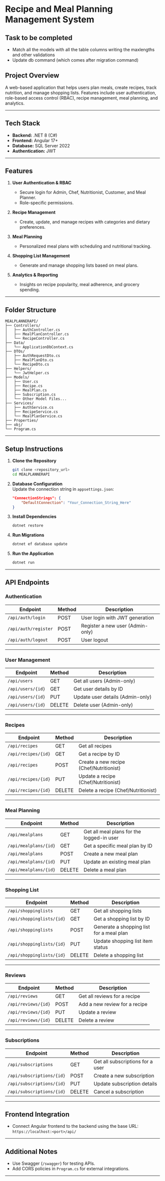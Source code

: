 ﻿# **Recipe and Meal Planning Management System**

## **Task to be completed**
 - Match all the models with all the table columns writing the maxlengths and other validations
 - Update db command (which comes after migration command)

## **Project Overview**  
A web-based application that helps users plan meals, create recipes, track nutrition, and manage shopping lists. Features include user authentication, role-based access control (RBAC), recipe management, meal planning, and analytics.

---

## **Tech Stack**
- **Backend:** .NET 8 (C#)  
- **Frontend:** Angular 17+  
- **Database:** SQL Server 2022  
- **Authentication:** JWT  

---

## **Features**
1. **User Authentication & RBAC**  
   - Secure login for Admin, Chef, Nutritionist, Customer, and Meal Planner.  
   - Role-specific permissions.  

2. **Recipe Management**  
   - Create, update, and manage recipes with categories and dietary preferences.  

3. **Meal Planning**  
   - Personalized meal plans with scheduling and nutritional tracking.  

4. **Shopping List Management**  
   - Generate and manage shopping lists based on meal plans.  

5. **Analytics & Reporting**  
   - Insights on recipe popularity, meal adherence, and grocery spending.

---

## **Folder Structure**
```
MEALPLANNERAPI/
├── Controllers/
│   ├── AuthController.cs
│   ├── MealPlanController.cs
│   └── RecipeController.cs
├── Data/
│   └── ApplicationDbContext.cs
├── DTOs/
│   ├── AuthRequestDto.cs
│   ├── MealPlanDto.cs
│   └── RecipeDto.cs
├── Helpers/
│   └── JwtHelper.cs
├── Models/
│   ├── User.cs
│   ├── Recipe.cs
│   ├── MealPlan.cs
│   ├── Subscription.cs
│   └── Other Model Files...
├── Services/
│   ├── AuthService.cs
│   ├── RecipeService.cs
│   └── MealPlanService.cs
├── Properties/
├── obj/
└── Program.cs
```

---

## **Setup Instructions**
1. **Clone the Repository**
   ```bash
   git clone <repository_url>
   cd MEALPLANNERAPI
   ```

2. **Database Configuration**  
   Update the connection string in `appsettings.json`:
   ```json
   "ConnectionStrings": {
       "DefaultConnection": "Your_Connection_String_Here"
   }
   ```

3. **Install Dependencies**
   ```bash
   dotnet restore
   ```

4. **Run Migrations**
   ```bash
   dotnet ef database update
   ```

5. **Run the Application**
   ```bash
   dotnet run
   ```

---

## **API Endpoints**

### **Authentication**  
| Endpoint               | Method | Description                         |
|------------------------|--------|-------------------------------------|
| `/api/auth/login`      | POST   | User login with JWT generation      |
| `/api/auth/register`   | POST   | Register a new user (Admin-only)    |
| `/api/auth/logout`     | POST   | User logout                         |

---

### **User Management**  
| Endpoint               | Method | Description                         |
|------------------------|--------|-------------------------------------|
| `/api/users`           | GET    | Get all users (Admin-only)          |
| `/api/users/{id}`      | GET    | Get user details by ID              |
| `/api/users/{id}`      | PUT    | Update user details (Admin-only)    |
| `/api/users/{id}`      | DELETE | Delete user (Admin-only)            |

---

### **Recipes**  
| Endpoint               | Method | Description                         |
|------------------------|--------|-------------------------------------|
| `/api/recipes`         | GET    | Get all recipes                     |
| `/api/recipes/{id}`    | GET    | Get a recipe by ID                  |
| `/api/recipes`         | POST   | Create a new recipe (Chef/Nutritionist) |
| `/api/recipes/{id}`    | PUT    | Update a recipe (Chef/Nutritionist) |
| `/api/recipes/{id}`    | DELETE | Delete a recipe (Chef/Nutritionist) |

---

### **Meal Planning**  
| Endpoint                   | Method | Description                               |
|----------------------------|--------|-------------------------------------------|
| `/api/mealplans`           | GET    | Get all meal plans for the logged-in user |
| `/api/mealplans/{id}`      | GET    | Get a specific meal plan by ID            |
| `/api/mealplans`           | POST   | Create a new meal plan                    |
| `/api/mealplans/{id}`      | PUT    | Update an existing meal plan              |
| `/api/mealplans/{id}`      | DELETE | Delete a meal plan                        |

---

### **Shopping List**  
| Endpoint                       | Method | Description                         |
|--------------------------------|--------|-------------------------------------|
| `/api/shoppinglists`           | GET    | Get all shopping lists              |
| `/api/shoppinglists/{id}`      | GET    | Get a shopping list by ID           |
| `/api/shoppinglists`           | POST   | Generate a shopping list for a meal plan |
| `/api/shoppinglists/{id}`      | PUT    | Update shopping list item status    |
| `/api/shoppinglists/{id}`      | DELETE | Delete a shopping list              |

---

### **Reviews**  
| Endpoint               | Method | Description                         |
|------------------------|--------|-------------------------------------|
| `/api/reviews`         | GET    | Get all reviews for a recipe        |
| `/api/reviews/{id}`    | POST   | Add a new review for a recipe       |
| `/api/reviews/{id}`    | PUT    | Update a review                     |
| `/api/reviews/{id}`    | DELETE | Delete a review                     |

---

### **Subscriptions**  
| Endpoint                   | Method | Description                         |
|----------------------------|--------|-------------------------------------|
| `/api/subscriptions`       | GET    | Get all subscriptions for a user    |
| `/api/subscriptions/{id}`  | POST   | Create a new subscription           |
| `/api/subscriptions/{id}`  | PUT    | Update subscription details         |
| `/api/subscriptions/{id}`  | DELETE | Cancel a subscription               |

---

## **Frontend Integration**  
- Connect Angular frontend to the backend using the base URL:  
  `https://localhost:<port>/api/`

---

## **Additional Notes**
- Use Swagger (`/swagger`) for testing APIs.  
- Add CORS policies in `Program.cs` for external integrations.

---
